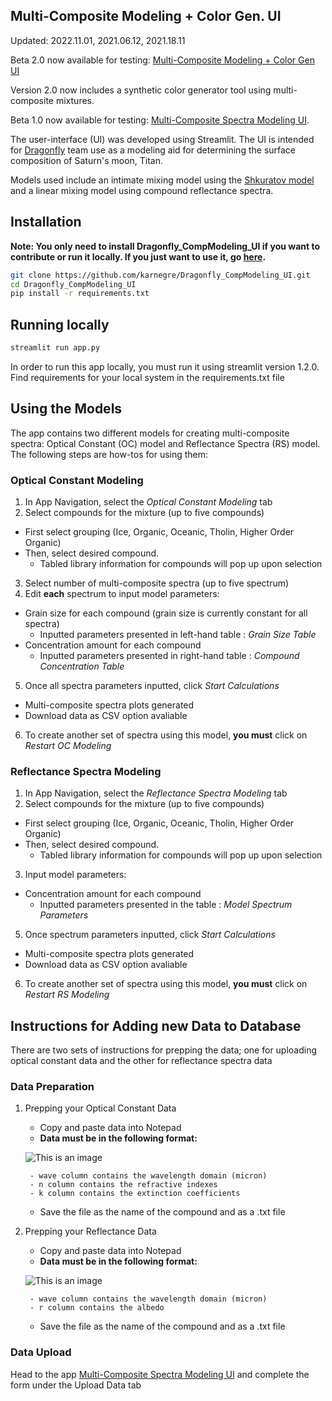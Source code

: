 ## Multi-Composite Modeling + Color Gen. UI

Updated: 2022.11.01, 2021.06.12, 2021.18.11

Beta 2.0 now available for testing: [Multi-Composite Modeling + Color Gen UI](https://karnegre-gitapp-model-color-app-v67zzz.streamlitapp.com/)

Version 2.0 now includes a synthetic color generator tool using multi-composite mixtures.

Beta 1.0 now available for testing: [Multi-Composite Spectra Modeling UI](https://share.streamlit.io/karnegre/dragonfly_compmodeling_ui/main/app.py).

The user-interface (UI) was developed using Streamlit. The UI is intended for [Dragonfly](https://dragonfly.jhuapl.edu/) team use as a modeling aid for determining the surface composition of Saturn's moon, Titan. 

Models used include an intimate mixing model using the [Shkuratov model](https://www.sciencedirect.com/science/article/pii/S0019103598960353) and a linear mixing model using compound reflectance spectra.

## Installation

**Note: You only need to install Dragonfly_CompModeling_UI if you want to contribute or run it 
locally. If you just want to use it, go [here](https://karnegre-gitapp-model-color-app-v67zzz.streamlitapp.com/).**

```bash
git clone https://github.com/karnegre/Dragonfly_CompModeling_UI.git
cd Dragonfly_CompModeling_UI
pip install -r requirements.txt
```
## Running locally

```bash
streamlit run app.py
```
In order to run this app locally, you must run it using streamlit version 1.2.0. Find requirements for your local system in the requirements.txt file

## Using the Models
The app contains two different models for creating multi-composite spectra: Optical Constant (OC) model and Reflectance Spectra (RS) model. The following steps are how-tos for using them:
### Optical Constant Modeling
1. In App Navigation, select the *Optical Constant Modeling* tab
2. Select compounds for the mixture (up to five compounds)
- First select grouping (Ice, Organic, Oceanic, Tholin, Higher Order Organic)
- Then, select desired compound.
    - Tabled library information for compounds will pop up upon selection  
3. Select number of multi-composite spectra (up to five spectrum)
4. Edit **each** spectrum to input model parameters:
- Grain size for each compound (grain size is currently constant for all spectra)
    - Inputted parameters presented in left-hand table : *Grain Size Table*
- Concentration amount for each compound
    - Inputted parameters presented in right-hand table : *Compound Concentration Table*
5. Once all spectra parameters inputted, click *Start Calculations*
- Multi-composite spectra plots generated
- Download data as CSV option avaliable 
6. To create another set of spectra using this model, **you must** click on *Restart OC Modeling*

### Reflectance Spectra Modeling
1. In App Navigation, select the *Reflectance Spectra Modeling* tab
2. Select compounds for the mixture (up to five compounds)
- First select grouping (Ice, Organic, Oceanic, Tholin, Higher Order Organic)
- Then, select desired compound.
    - Tabled library information for compounds will pop up upon selection  
3.  Input model parameters:
- Concentration amount for each compound
    - Inputted parameters presented in the table : *Model Spectrum Parameters*
5. Once spectrum parameters inputted, click *Start Calculations*
- Multi-composite spectra plots generated
- Download data as CSV option avaliable 
6. To create another set of spectra using this model, **you must** click on *Restart RS Modeling*

## Instructions for Adding new Data to Database
There are two sets of instructions for prepping the data; one for uploading optical constant data and the other for reflectance spectra data
### Data Preparation
1. Prepping your Optical Constant Data
    - Copy and paste data into Notepad
    - **Data must be in the following format:**
   
     ![This is an image](Format.JPG)
   
        - wave column contains the wavelength domain (micron)
        - n column contains the refractive indexes
        - k column contains the extinction coefficients
       
    - Save the file as the name of the compound and as a .txt file
2. Prepping your Reflectance Data
    - Copy and paste data into Notepad
    - **Data must be in the following format:**
   
     ![This is an image](Format2.JPG)
   
        - wave column contains the wavelength domain (micron)
        - r column contains the albedo 
       
    - Save the file as the name of the compound and as a .txt file
### Data Upload
Head to the app [Multi-Composite Spectra Modeling UI](https://share.streamlit.io/karnegre/dragonfly_compmodeling_ui/main/app.py) and complete the form under the Upload Data tab
